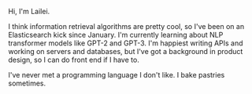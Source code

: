 

Hi, I'm Lailei. 

I think information retrieval algorithms are pretty cool, so I've been on an Elasticsearch kick since January. 
I'm currently learning about NLP transformer models like GPT-2 and GPT-3. I'm happiest writing APIs and working on servers and databases, but I've got a background in product design, so I can do front end if I have to. 

I've never met a programming language I don't like. I bake pastries sometimes. 


<!---
lail-lei/lail-lei is a ✨ special ✨ repository because its `README.md` (this file) appears on your GitHub profile.
You can click the Preview link to take a look at your changes.
--->
